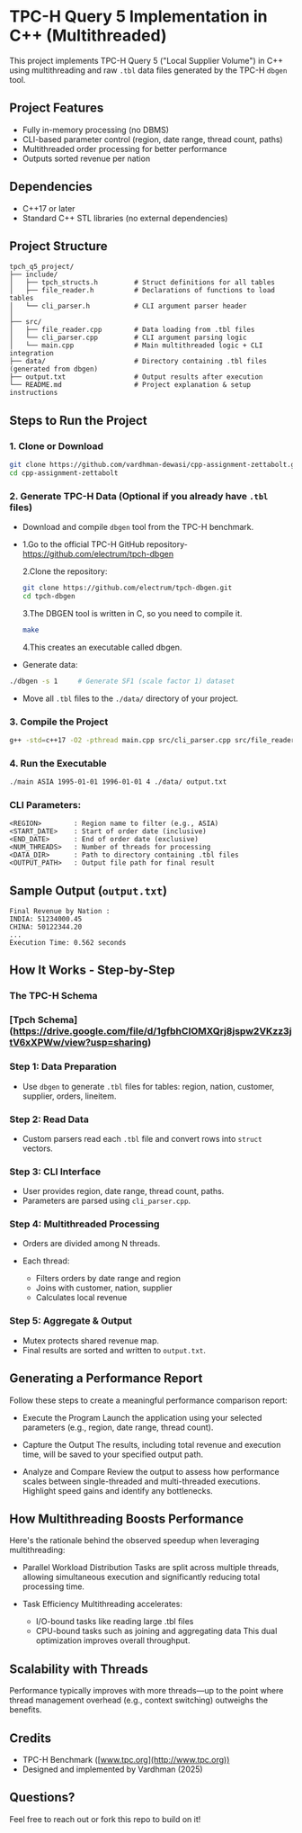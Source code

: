 # TPC-H Query 5 Implementation in C++ (Multithreaded)

This project implements TPC-H Query 5 ("Local Supplier Volume") in C++ using multithreading and raw `.tbl` data files generated by the TPC-H `dbgen` tool.


## Project Features

* Fully in-memory processing (no DBMS)
* CLI-based parameter control (region, date range, thread count, paths)
* Multithreaded order processing for better performance
* Outputs sorted revenue per nation


## Dependencies

* C++17 or later
* Standard C++ STL libraries (no external dependencies)


## Project Structure

```
tpch_q5_project/
├── include/
│   ├── tpch_structs.h         # Struct definitions for all tables
│   ├── file_reader.h          # Declarations of functions to load tables
│   └── cli_parser.h           # CLI argument parser header
│
├── src/
│   ├── file_reader.cpp        # Data loading from .tbl files
│   └── cli_parser.cpp         # CLI argument parsing logic
│   └── main.cpp               # Main multithreaded logic + CLI integration
├── data/                      # Directory containing .tbl files (generated from dbgen)
├── output.txt                 # Output results after execution
└── README.md                  # Project explanation & setup instructions
```


## Steps to Run the Project

### 1. Clone or Download

```bash
git clone https://github.com/vardhman-dewasi/cpp-assignment-zettabolt.git
cd cpp-assignment-zettabolt
```

### 2. Generate TPC-H Data (Optional if you already have `.tbl` files)

* Download and compile `dbgen` tool from the TPC-H benchmark.
* 
    1.Go to the official TPC-H GitHub repository- https://github.com/electrum/tpch-dbgen

    2.Clone the repository:

    ```bash
    git clone https://github.com/electrum/tpch-dbgen.git
    cd tpch-dbgen
    ```
    3.The DBGEN tool is written in C, so you need to compile it.

    ```bash
    make
    ```
    4.This creates an executable called dbgen.

* Generate data:

```bash
./dbgen -s 1     # Generate SF1 (scale factor 1) dataset
```

* Move all `.tbl` files to the `./data/` directory of your project.

### 3. Compile the Project

```bash
g++ -std=c++17 -O2 -pthread main.cpp src/cli_parser.cpp src/file_reader.cpp -o main
```

### 4. Run the Executable

```bash
./main ASIA 1995-01-01 1996-01-01 4 ./data/ output.txt
```

### CLI Parameters:

```
<REGION>        : Region name to filter (e.g., ASIA)
<START_DATE>    : Start of order date (inclusive)
<END_DATE>      : End of order date (exclusive)
<NUM_THREADS>   : Number of threads for processing
<DATA_DIR>      : Path to directory containing .tbl files
<OUTPUT_PATH>   : Output file path for final result
```


## Sample Output (`output.txt`)

```
Final Revenue by Nation :
INDIA: 51234000.45
CHINA: 50122344.20
...
Execution Time: 0.562 seconds
```



## How It Works - Step-by-Step

### The TPC-H Schema

### [Tpch Schema] (https://drive.google.com/file/d/1gfbhCIOMXQrj8jspw2VKzz3jtV6xXPWw/view?usp=sharing)


### Step 1: Data Preparation

* Use `dbgen` to generate `.tbl` files for tables: region, nation, customer, supplier, orders, lineitem.

### Step 2: Read Data

* Custom parsers read each `.tbl` file and convert rows into `struct` vectors.

### Step 3: CLI Interface

* User provides region, date range, thread count, paths.
* Parameters are parsed using `cli_parser.cpp`.

### Step 4: Multithreaded Processing

* Orders are divided among N threads.
* Each thread:

  * Filters orders by date range and region
  * Joins with customer, nation, supplier
  * Calculates local revenue

### Step 5: Aggregate & Output

* Mutex protects shared revenue map.
* Final results are sorted and written to `output.txt`.


## Generating a Performance Report

Follow these steps to create a meaningful performance comparison report:

* Execute the Program
  Launch the application using your selected parameters (e.g., region, date range, thread count).

* Capture the Output
  The results, including total revenue and execution time, will be saved to your specified output path.

* Analyze and Compare
  Review the output to assess how performance scales between single-threaded and multi-threaded executions. Highlight speed gains and identify any bottlenecks.

## How Multithreading Boosts Performance
Here's the rationale behind the observed speedup when leveraging multithreading:

* Parallel Workload Distribution
  Tasks are split across multiple threads, allowing simultaneous execution and significantly reducing total processing time.

* Task Efficiency
  Multithreading accelerates:
    * I/O-bound tasks like reading large .tbl files
    * CPU-bound tasks such as joining and aggregating data
  This dual optimization improves overall throughput.

## Scalability with Threads
Performance typically improves with more threads—up to the point where thread management overhead (e.g., context switching) outweighs the benefits.

## Credits

* TPC-H Benchmark ([www.tpc.org](http://www.tpc.org))
* Designed and implemented by Vardhman (2025)


## Questions?

Feel free to reach out or fork this repo to build on it!
